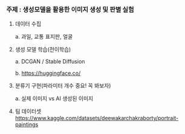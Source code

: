 ### 주제 : 생성모델을 활용한 이미지 생성 및 판별 실험

1. 데이터 수집
       
    a. 과일, 교통 표지판, 얼굴
2.  생성 모델 학습(전이학습)
   
    a. DCGAN / Stable Diffusion
    
    b. https://huggingface.co/
  
4. 분류기 구현(파라미터 개수 중요! 꼭 봐보자)

   a. 실제 이미지 vs AI 생성된 이미지

5. 팀 데이터셋
   https://www.kaggle.com/datasets/deewakarchakraborty/portrait-paintings
